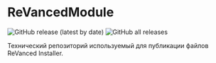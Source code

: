 # ReVancedModule
![GitHub release (latest by date)](https://img.shields.io/github/downloads/B1ays/ReVancedModule/latest/total)
![GitHub all releases](https://img.shields.io/github/downloads/B1ays/ReVancedModule/total)

Технический репозиторий используемый для публикации файлов ReVanced Installer.
